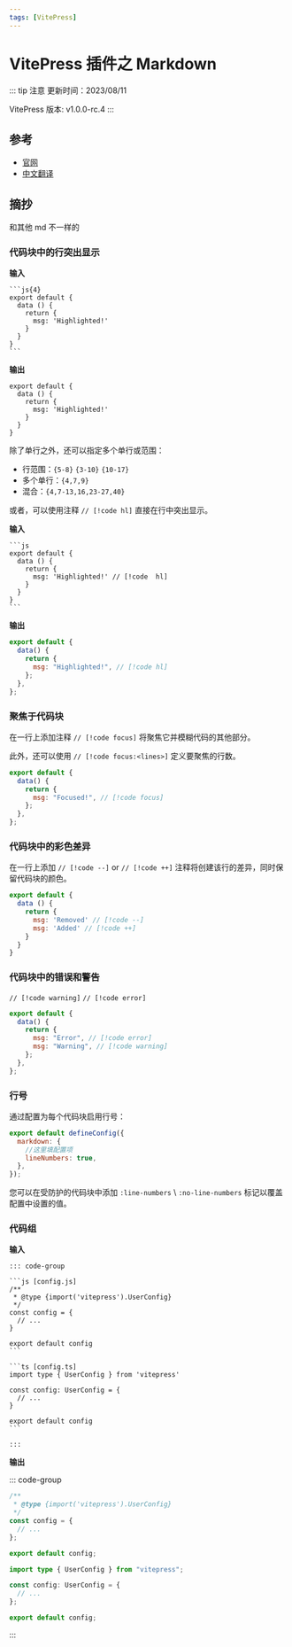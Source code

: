 ```yaml
---
tags: [VitePress]
---
```


# VitePress 插件之 Markdown

::: tip 注意
更新时间：2023/08/11

VitePress 版本: v1.0.0-rc.4
:::

## 参考

- [官网](https://vitepress.dev/guide/markdown)
- [中文翻译](https://vitepress.yiov.top/markdown.html)

## 摘抄

和其他 md 不一样的

### 代码块中的行突出显示

**输入**

````
```js{4}
export default {
  data () {
    return {
      msg: 'Highlighted!'
    }
  }
}
```
````

**输出**

```js{4}
export default {
  data () {
    return {
      msg: 'Highlighted!'
    }
  }
}
```

除了单行之外，还可以指定多个单行或范围：

- 行范围：`{5-8}` `{3-10}` `{10-17}`
- 多个单行：`{4,7,9}`
- 混合：`{4,7-13,16,23-27,40}`

或者，可以使用注释 `// [!code hl]` 直接在行中突出显示。

**输入**

````
```js
export default {
  data () {
    return {
      msg: 'Highlighted!' // [!code  hl]
    }
  }
}
```
````

**输出**

```js
export default {
  data() {
    return {
      msg: "Highlighted!", // [!code hl]
    };
  },
};
```

### 聚焦于代码块

在一行上添加注释 `// [!code focus]` 将聚焦它并模糊代码的其他部分。

此外，还可以使用 `// [!code focus:<lines>]` 定义要聚焦的行数。

```js
export default {
  data() {
    return {
      msg: "Focused!", // [!code focus]
    };
  },
};
```

### 代码块中的彩色差异

在一行上添加 `// [!code --]` or `// [!code ++]` 注释将创建该行的差异，同时保留代码块的颜色。

```js
export default {
  data () {
    return {
      msg: 'Removed' // [!code --]
      msg: 'Added' // [!code ++]
    }
  }
}
```

### 代码块中的错误和警告

`// [!code warning]` `// [!code error]`

```js
export default {
  data() {
    return {
      msg: "Error", // [!code error]
      msg: "Warning", // [!code warning]
    };
  },
};
```

### 行号

通过配置为每个代码块启用行号：

```js
export default defineConfig({
  markdown: {
    //这里填配置项
    lineNumbers: true,
  },
});
```

您可以在受防护的代码块中添加 `:line-numbers` \ `:no-line-numbers` 标记以覆盖配置中设置的值。

### 代码组

**输入**

````
::: code-group

```js [config.js]
/**
 * @type {import('vitepress').UserConfig}
 */
const config = {
  // ...
}

export default config
```

```ts [config.ts]
import type { UserConfig } from 'vitepress'

const config: UserConfig = {
  // ...
}

export default config
```

:::
````

**输出**

::: code-group

```js [config.js]
/**
 * @type {import('vitepress').UserConfig}
 */
const config = {
  // ...
};

export default config;
```

```ts [config.ts]
import type { UserConfig } from "vitepress";

const config: UserConfig = {
  // ...
};

export default config;
```

:::
